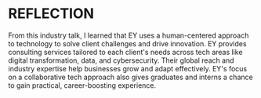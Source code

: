 # REFLECTION
From this industry talk, I learned that EY uses a human-centered approach to technology to solve client challenges and drive innovation. EY provides consulting services tailored to each client's needs across tech areas like digital transformation, data, and cybersecurity. Their global reach and industry expertise help businesses grow and adapt effectively. EY's focus on a collaborative tech approach also gives graduates and interns a chance to gain practical, career-boosting experience. 
